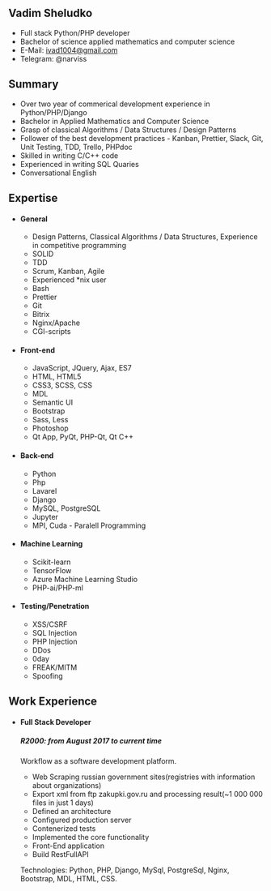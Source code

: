 ## Vadim Sheludko
* Full stack Python/PHP developer
* Bachelor of science applied mathematics and computer science
* E-Mail: ivad1004@gmail.com
* Telegram: @narviss

## Summary
* Over two year of commerical development experience in Python/PHP/Django
* Bachelor in Applied Mathematics and Computer Science
* Grasp of classical Algorithms / Data Structures / Design Patterns
* Follower of the best development practices - Kanban, Prettier, Slack, Git, Unit Testing, TDD, Trello, PHPdoc
* Skilled in writing C/C++ code
* Experienced in writing SQL Quaries
* Conversational English

## Expertise
* #### General
    * Design Patterns, Classical Algorithms / Data Structures, Experience in competitive programming
    * SOLID
    * TDD
    * Scrum, Kanban, Agile
    * Experienced *nix user
    * Bash
    * Prettier
    * Git
    * Bitrix
    * Nginx/Apache
    * CGI-scripts
* #### Front-end
    * JavaScript, JQuery, Ajax, ES7
    * HTML, HTML5
    * CSS3, SCSS, CSS
    * MDL
    * Semantic UI
    * Bootstrap
    * Sass, Less
    * Photoshop
    * Qt App, PyQt, PHP-Qt, Qt C++
* #### Back-end
    * Python
    * Php
    * Lavarel
    * Django
    * MySQL, PostgreSQL
    * Jupyter    
    * MPI, Cuda - Paralell Programming 
* #### Machine Learning
    * Scikit-learn
    * TensorFlow
    * Azure Machine Learning Studio
    * PHP-ai/PHP-ml
* #### Testing/Penetration
    * XSS/CSRF
    * SQL Injection
    * PHP Injection
    * DDos
    * 0day
    * FREAK/MITM
    * Spoofing
## Work Experience
* #### Full Stack Developer

   ##### R2000: from August 2017 to current time
   
   Workflow as a software development platform.
   * Web Scraping russian government sites(registries with information about organizations)
   * Export xml from ftp zakupki.gov.ru and processing result(~1 000 000 files in just 1 days)
   * Defined an architecture
   * Configured production server
   * Contenerized tests
   * Implemented the core functionality
   * Front-End application
   * Build RestFullAPI
         
  Technologies: Python, PHP, Django, MySql, PostgreSql, Nginx, Bootstrap, MDL, HTML, CSS.
